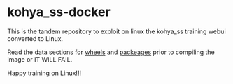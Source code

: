 # kohya_ss-docker
This is the tandem repository to exploit on linux the kohya_ss training webui converted to Linux.  

Read the data sections for [wheels](kohya_ss/data) and [packeages](kohya_ss/data/libs) prior to compiling the image or IT WILL FAIL.  

Happy training on Linux!!!  


